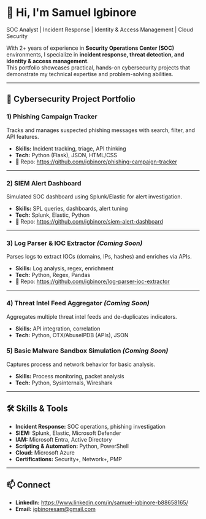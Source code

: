 # 👋 Hi, I'm Samuel Igbinore

SOC Analyst | Incident Response | Identity & Access Management | Cloud Security

With 2+ years of experience in **Security Operations Center (SOC)** environments, I specialize in **incident response, threat detection, and identity & access management**.  
This portfolio showcases practical, hands-on cybersecurity projects that demonstrate my technical expertise and problem-solving abilities.

---

## 📂 Cybersecurity Project Portfolio

### 1) Phishing Campaign Tracker
Tracks and manages suspected phishing messages with search, filter, and API features.
- **Skills:** Incident tracking, triage, API thinking
- **Tech:** Python (Flask), JSON, HTML/CSS
- 🔗 Repo: https://github.com/igbinore/phishing-campaign-tracker

---

### 2) SIEM Alert Dashboard 
Simulated SOC dashboard using Splunk/Elastic for alert investigation.
- **Skills:** SPL queries, dashboards, alert tuning
- **Tech:** Splunk, Elastic, Python
- 🔗 Repo: https://github.com/igbinore/siem-alert-dashboard

---

### 3) Log Parser & IOC Extractor *(Coming Soon)*
Parses logs to extract IOCs (domains, IPs, hashes) and enriches via APIs.
- **Skills:** Log analysis, regex, enrichment
- **Tech:** Python, Regex, Pandas
-  🔗 Repo: https://github.com/igbinore/log-parser-ioc-extractor

---

### 4) Threat Intel Feed Aggregator *(Coming Soon)*
Aggregates multiple threat intel feeds and de-duplicates indicators.
- **Skills:** API integration, correlation
- **Tech:** Python, OTX/AbuseIPDB (APIs), JSON

### 5) Basic Malware Sandbox Simulation *(Coming Soon)*
Captures process and network behavior for basic analysis.
- **Skills:** Process monitoring, packet analysis
- **Tech:** Python, Sysinternals, Wireshark

---

## 🛠️ Skills & Tools
- **Incident Response:** SOC operations, phishing investigation  
- **SIEM:** Splunk, Elastic, Microsoft Defender  
- **IAM:** Microsoft Entra, Active Directory  
- **Scripting & Automation:** Python, PowerShell  
- **Cloud:** Microsoft Azure  
- **Certifications:** Security+, Network+, PMP

---

## 📫 Connect
- **LinkedIn:** https://www.linkedin.com/in/samuel-igbinore-b88658165/
- **Email:** igbinoresam@gmail.com

